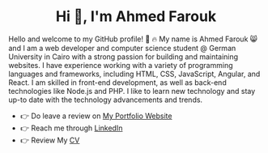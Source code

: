 <h1 align="center">Hi 👋, I'm Ahmed Farouk</h1>

Hello and welcome to my GitHub profile! :tada: :fire: My name is Ahmed Farouk :smile_cat: and I am a web developer and computer science student @ German University in Cairo with a strong passion for building and maintaining websites. I have experience working with a variety of programming languages and frameworks, including HTML, CSS, JavaScript, Angular, and React. I am skilled in front-end development, as well as back-end technologies like Node.js and PHP. I like to learn new technology and stay up-to date with the technology advancements and trends.

- :point_right: Do leave a review on [My Portfolio Website](https://ahmedfarouk.net)
- :point_right: Reach me through [LinkedIn](https://www.linkedin.com/in/ahmed-farouk-a54853146/)
- :point_right: Review My [CV]([https://drive.google.com/file/d/1cTQE95S9GBfhWTDGcrwjWbCwVWZkr-IX/view?usp=sharing](https://drive.google.com/file/d/1_Xpa0Y8vTSYMtFQBSqtN7axH6A89CWR8/view?usp=sharing)https://drive.google.com/file/d/1_Xpa0Y8vTSYMtFQBSqtN7axH6A89CWR8/view?usp=sharing)

<br/>
